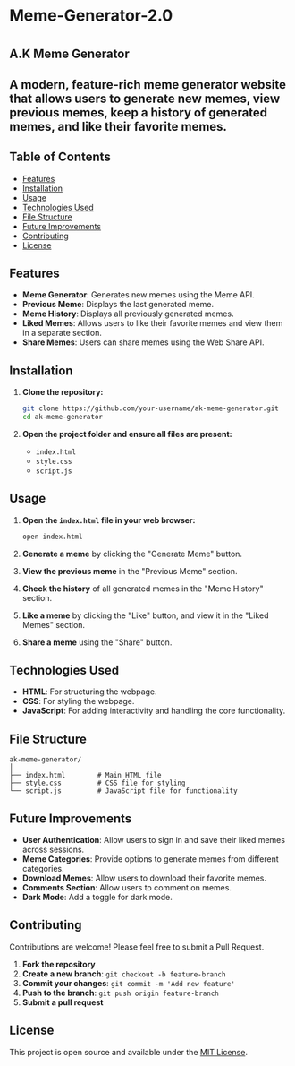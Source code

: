 ﻿<h1>Meme-Generator-2.0<h1/>


<h2>A.K Meme Generator<h2/>

A modern, feature-rich meme generator website that allows users to generate new memes, view previous memes, keep a history of generated memes, and like their favorite memes. 

## Table of Contents

- [Features](#features)
- [Installation](#installation)
- [Usage](#usage)
- [Technologies Used](#technologies-used)
- [File Structure](#file-structure)
- [Future Improvements](#future-improvements)
- [Contributing](#contributing)
- [License](#license)

## Features

- **Meme Generator**: Generates new memes using the Meme API.
- **Previous Meme**: Displays the last generated meme.
- **Meme History**: Displays all previously generated memes.
- **Liked Memes**: Allows users to like their favorite memes and view them in a separate section.
- **Share Memes**: Users can share memes using the Web Share API.

## Installation

1. **Clone the repository:**

   ```sh
   git clone https://github.com/your-username/ak-meme-generator.git
   cd ak-meme-generator
   ```

2. **Open the project folder and ensure all files are present:**

   - `index.html`
   - `style.css`
   - `script.js`

## Usage

1. **Open the `index.html` file in your web browser:**

   ```sh
   open index.html
   ```

2. **Generate a meme** by clicking the "Generate Meme" button.

3. **View the previous meme** in the "Previous Meme" section.

4. **Check the history** of all generated memes in the "Meme History" section.

5. **Like a meme** by clicking the "Like" button, and view it in the "Liked Memes" section.

6. **Share a meme** using the "Share" button.

## Technologies Used

- **HTML**: For structuring the webpage.
- **CSS**: For styling the webpage.
- **JavaScript**: For adding interactivity and handling the core functionality.

## File Structure

```
ak-meme-generator/
│
├── index.html        # Main HTML file
├── style.css         # CSS file for styling
└── script.js         # JavaScript file for functionality
```

## Future Improvements

- **User Authentication**: Allow users to sign in and save their liked memes across sessions.
- **Meme Categories**: Provide options to generate memes from different categories.
- **Download Memes**: Allow users to download their favorite memes.
- **Comments Section**: Allow users to comment on memes.
- **Dark Mode**: Add a toggle for dark mode.

## Contributing

Contributions are welcome! Please feel free to submit a Pull Request.

1. **Fork the repository**
2. **Create a new branch**: `git checkout -b feature-branch`
3. **Commit your changes**: `git commit -m 'Add new feature'`
4. **Push to the branch**: `git push origin feature-branch`
5. **Submit a pull request**

## License

This project is open source and available under the [MIT License](LICENSE).
